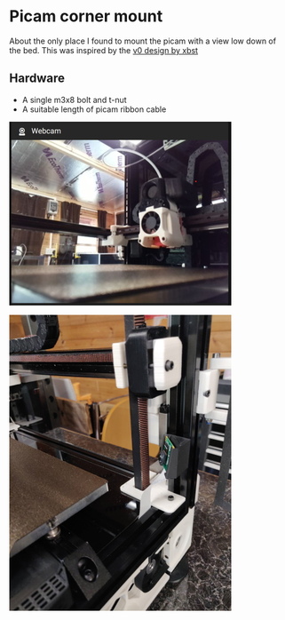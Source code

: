 # Picam corner mount

About the only place I found to mount the picam with a view low down
of the bed. This was inspired by the [v0 design by xbst](../../xbst_/V0_Picam)

## Hardware

- A single m3x8 bolt and t-nut
- A suitable length of picam ribbon cable

![The view](Images/TheView.jpg)

![The mounting point](Images/TheMountingPoint.jpg)